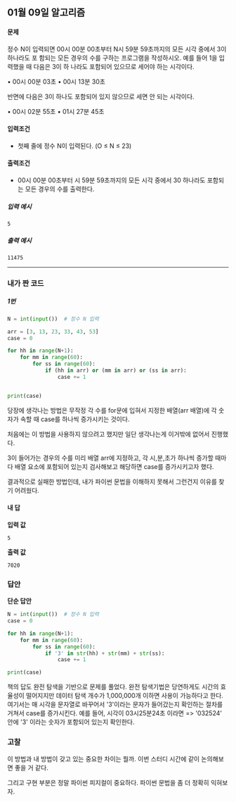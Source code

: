 ## 01월 09일 알고리즘



#### 문제

정수 N이 입력되면 00시 00분 00초부터 N시 59분 59초까지의 모든 시각 중에서 3이 하나라도 포 함되는 모든 경우의 수를 구하는 프로그램을 작성하시오. 예를 들어 1을 입력했을 때 다음은 3이 하 나라도 포함되어 있으므로 세어야 하는 시각이다.

• 00시 00분 03초
• 00시 13분 30초

반면에 다음은 3이 하나도 포함되어 있지 않으므로 세면 안 되는 시각이다.

• 00시 02분 55초
• 01시 27분 45초





#### 입력조건

-  첫째 줄에 정수 N이 입력된다. (O ≤ N ≤ 23)



#### 출력조건

-  00시 00분 00초부터 시 59분 59초까지의 모든 시각 중에서 30 하나라도 포함되는 모든 경우의
  수를 출력한다.



##### 입력 예시

```
5
```





##### 출력 예시

```
11475
```





--------



### 내가 짠 코드

##### 1번

```python
N = int(input())  # 정수 N 입력

arr = [3, 13, 23, 33, 43, 53]
case = 0

for hh in range(N+1):
    for mm in range(60):
        for ss in range(60):
            if (hh in arr) or (mm in arr) or (ss in arr):
                case += 1


print(case)
```

당장에 생각나는 방법은 무작정 각 수를 for문에 입혀서 지정한 배열(arr 배열)에 각 숫자가 속할 때 case를 하나씩 증가시키는 것이다. 

처음에는 이 방법을 사용하지 않으려고 했지만 일단 생각나는게 이거밖에 없어서 진행했다.

3이 들어가는 경우의 수를 미리 배열 arr에 지정하고, 각 시,분,초가 하나씩 증가할 때마다 배열 요소에 포함되어 있는지 검사해보고 해당하면 case를 증가시키고자 했다.

결과적으로 실패한 방법인데, 내가 파이썬 문법을 이해하지 못해서 그런건지 이유를 찾기 어려웠다.



#### 내 답



**입력 값**

```
5
```



**출력 값**

```
7020
```





### 답안



**단순 답안**

```python
N = int(input())  # 정수 N 입력
case = 0

for hh in range(N+1):
    for mm in range(60):
        for ss in range(60):
            if '3' in str(hh) + str(mm) + str(ss):
                case += 1

print(case)
```

책의 답도 완전 탐색을 기반으로 문제를 풀었다. 완전 탐색기법은 당연하게도 시간의 효율성이 떨어지지만 데이터 탐색 개수가 1,000,000개 이하면 사용이 가능하다고 한다. 여기서는 매 시각을 문자열로 바꾸어서 '3'이라는 문자가 들어갔는지 확인하는 절차를 거쳐서 case를 증가시킨다. 예를 들어, 시각이 03시25분24초 이라면 => '032524' 안에 '3' 이라는 숫자가 포함되어 있는지 확인한다.







### 고찰

이 방법과 내 방법이 갖고 있는 중요한 차이는 뭘까. 이번 스터디 시간에 같이 논의해보면 좋을 거 같다.

그리고 구현 부분은 정말 파이썬 피지컬이 중요하다. 파이썬 문법을 좀 더 정확히 익혀보자.